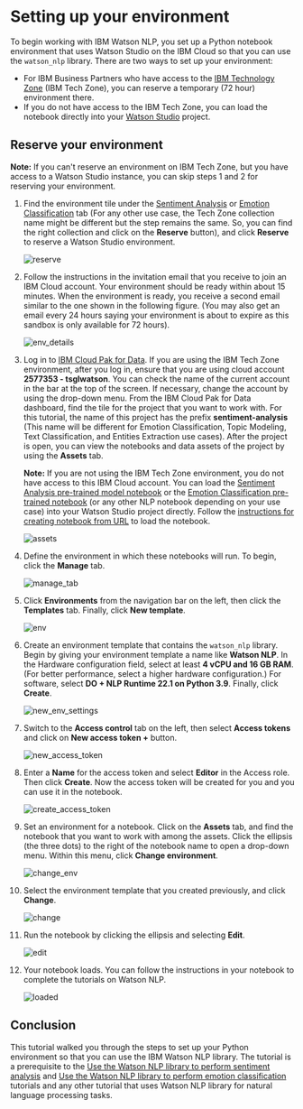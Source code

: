 # Setting up your environment

To begin working with IBM Watson NLP, you set up a Python notebook environment that uses Watson Studio on the IBM Cloud so that you can use the `watson_nlp` library. There are two ways to set up your environment:

- For IBM Business Partners who have access to the [IBM Technology Zone](https://techzone.ibm.com/) (IBM Tech Zone), you can reserve a temporary (72 hour) environment there.
- If you do not have access to the IBM Tech Zone, you can load the notebook directly into your [Watson Studio](https://cloud.ibm.com/catalog/services/watson-studio) project.

## Reserve your environment

**Note:** If you can't reserve an environment on IBM Tech Zone, but you have access to a Watson Studio instance, you can skip steps 1 and 2 for reserving your environment.

1. Find the environment tile under the [Sentiment Analysis](https://techzone.ibm.com/collection/watson-core-nlp#tab-1) or [Emotion Classification](https://techzone.ibm.com/collection/watson-core-nlp#tab-2) tab (For any other use case, the Tech Zone collection name might be different but the step remains the same. So, you can find the right collection and click on the **Reserve** button), and click **Reserve** to reserve a Watson Studio environment.

   ![reserve](Screenshots/reserve.png)

2. Follow the instructions in the invitation email that you receive to join an IBM Cloud account. Your environment should be ready within about 15 minutes. When the environment is ready, you receive a second email similar to the one shown in the following figure. (You may also get an email every 24 hours saying your environment is about to expire as this sandbox is only available for 72 hours).

   ![env_details](Screenshots/env_details.png)

3. Log in to [IBM Cloud Pak for Data](https://dataplatform.cloud.ibm.com?cm_sp=ibmdev-_-developer-tutorials-_-cloudreg). If you are using the IBM Tech Zone environment, after you log in, ensure that you are using cloud account **2577353 - tsglwatson**. You can check the name of the current account in the bar at the top of the screen. If necessary, change the account by using the drop-down menu. From the IBM Cloud Pak for Data dashboard, find the tile for the project that you want to work with. For this tutorial, the name of this project has the prefix **sentiment-analysis** (This name will be different for Emotion Classification, Topic Modeling, Text Classification, and Entities Extraction use cases). After the project is open, you can view the notebooks and data assets of the project by using the **Assets** tab.

   **Note:** If you are not using the IBM Tech Zone environment, you do not have access to this IBM Cloud account. You can load the [Sentiment Analysis pre-trained model notebook](https://github.com/ibm-build-lab/Watson-NLP/blob/main/ML/Sentiment-Analysis/Sentiment%20Analysis%20-%20Pre-Trained%20models.ipynb) or the [Emotion Classification pre-trained notebook](https://github.com/ibm-build-lab/Watson-NLP/blob/main/ML/Emotion-Classification/Emotion%20Classification%20-%20Pre-Trained%20Models.ipynb) (or any other NLP notebook depending on your use case) into your Watson Studio project directly. Follow the <a href="https://www.ibm.com/docs/en/cloud-paks/cp-data/4.5.x?topic=notebooks-creating" target="_blank" rel="noopener noreferrer">instructions for creating notebook from URL</a> to load the notebook.

   ![assets](Screenshots/assets.png)

4. Define the environment in which these notebooks will run. To begin, click the **Manage** tab.

   ![manage_tab](Screenshots/manage_tab.png)

5. Click **Environments** from the navigation bar on the left, then click the **Templates** tab. Finally, click **New template**.

   ![env](Screenshots/env.png)

6. Create an environment template that contains the `watson_nlp` library. Begin by giving your environment template a name like **Watson NLP**. In the Hardware configuration field, select at least **4 vCPU and 16 GB RAM**. (For better performance, select a higher hardware configuration.) For software, select **DO + NLP Runtime 22.1 on Python 3.9**. Finally, click **Create**.

   ![new_env_settings](Screenshots/new_env_settings.png)

7. Switch to the **Access control** tab on the left, then select **Access tokens** and click on **New access token +** button.

   ![new_access_token](Screenshots/new_access_token.png)

8. Enter a **Name** for the access token and select **Editor** in the Access role. Then click **Create**. Now the access token will be created for you and you can use it in the notebook.

   ![create_access_token](Screenshots/create_access_token.png)

9. Set an environment for a notebook. Click on the **Assets** tab, and find the notebook that you want to work with among the assets. Click the ellipsis (the three dots) to the right of the notebook name to open a drop-down menu. Within this menu, click **Change environment**.

   ![change_env](Screenshots/change_env.png)

10. Select the environment template that you created previously, and click **Change**.

    ![change](Screenshots/change.png)

11. Run the notebook by clicking the ellipsis and selecting **Edit**.

    ![edit](Screenshots/edit.png)

12. Your notebook loads. You can follow the instructions in your notebook to complete the tutorials on Watson NLP.

    ![loaded](Screenshots/loaded.png)

## Conclusion

This tutorial walked you through the steps to set up your Python environment so that you can use the IBM Watson NLP library. The tutorial is a prerequisite to the [Use the Watson NLP library to perform sentiment analysis](https://developer.ibm.com/tutorials/use-the-watson-core-nlp-library-to-perform-sentiment-analysis/) and [Use the Watson NLP library to perform emotion classification](https://developer.ibm.com/tutorials/use-the-watson-nlp-library-to-perform-emotion-classification/) tutorials and any other tutorial that uses Watson NLP library for natural language processing tasks.
